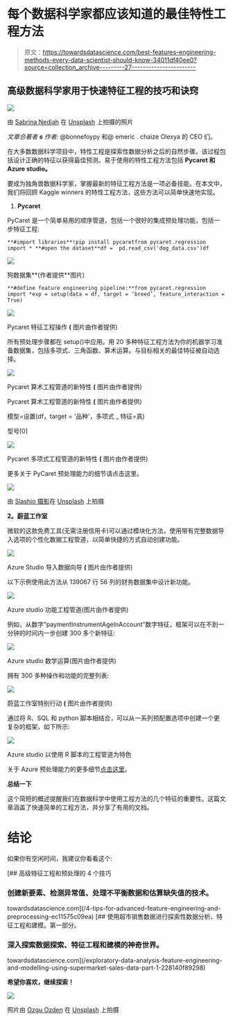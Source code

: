 # 每个数据科学家都应该知道的最佳特性工程方法

> 原文：<https://towardsdatascience.com/best-features-engineering-methods-every-data-scientist-should-know-34011df40ee0?source=collection_archive---------27----------------------->

## 高级数据科学家用于快速特征工程的技巧和诀窍

![](img/ec7d9337591f8cc3c8ce70945adbb6a0.png)

由 [Sabrina Nedjah](https://unsplash.com/@sabrinandjh?utm_source=unsplash&utm_medium=referral&utm_content=creditCopyText) 在 [Unsplash](https://unsplash.com/s/photos/paris-sweet-pastry?utm_source=unsplash&utm_medium=referral&utm_content=creditCopyText) 上拍摄的照片

*文章合著者* ***s*** *作者:* @bonnefoypy 和@ emeric . chaize Olexya 的 CEO 们。

在大多数数据科学项目中，特性工程是探索性数据分析之后的自然步骤。该过程包括设计正确的特征以获得最佳预测。易于使用的特性工程方法包括 **Pycaret 和 Azure studio。**

要成为独角兽数据科学家，掌握最新的特征工程方法是一项必备技能。在本文中，我们将回顾 Kaggle winners 的特性工程方法，这些方法可以简单快速地实现。

1. **Pycaret**

PyCaret 是一个简单易用的顺序管道，包括一个很好的集成预处理功能，包括一步特征工程:

```
**#import libraries**!pip install pycaretfrom pycaret.regression import * **#open the dataset**df =  pd.read_csv('dog_data.csv')df
```

![](img/b5f928ddd7d35c892feba8575dcf451b.png)

狗数据集**(作者提供**图片)

```
**#define feature engineering pipeline:**from pycaret.regression import *exp = setup(data = df, target = ‘breed’, feature_interaction = True)
```

![](img/625144c8d7d96233bec4b72bc5d0d217.png)

Pycaret 特征工程操作 **(** 图片由作者提供)

所有预处理步骤都在 setup()中应用。用 20 多种特征工程方法为你的机器学习准备数据集，包括多项式、三角函数、算术运算。与目标相关的最佳特征被自动选择。

![](img/16df3a9e58f12f4ce6cc8a4593387a32.png)

Pycaret 算术工程管道的新特性 **(** 图片由作者提供)

Pycaret 算术工程管道的新特性 **(** 图片由作者提供)

模型=设置(df，target = '品种'，多项式 _ 特征=真)

型号[0]

![](img/4b756f5504db4a6bac8f9d1375e2c469.png)

Pycaret 多项式工程管道的新特性 **(** 图片由作者提供)

更多关于 PyCaret 预处理能力的细节请点击这里。

![](img/b888cae3c9cb22c8b7efc4718f72fc05.png)

由 [Slashio 摄影](https://unsplash.com/@slashiophotography?utm_source=unsplash&utm_medium=referral&utm_content=creditCopyText)在 [Unsplash](https://unsplash.com/t/food-drink?utm_source=unsplash&utm_medium=referral&utm_content=creditCopyText) 上拍摄

**2。蔚蓝工作室**

微软的这款免费工具(无需注册信用卡)可以通过模块化方法，使用带有完整数据导入选项的个性化数据工程管道，以简单快捷的方式自动创建功能。

![](img/0021466022ec8161f4893a0633d88cb2.png)

Azure Studio 导入数据向导 **(** 图片由作者提供)

以下示例使用此方法从 139067 行 56 列的财务数据集中设计新功能。

![](img/d165f15d54a2f573bac67b2db990ef7b.png)

Azure studio 功能工程管道(图片由作者提供)

例如，从数字“paymentInstrumentAgeInAccount”数字特征，框架可以在不到一分钟的时间内一步创建 300 多个新特征:

![](img/45b34195c4124844b495b706f6d58bb2.png)

Azure studio 数学运算(图片由作者提供)

拥有 300 多种操作和功能的完整列表:

![](img/a781e6e3d6b7bf02be27cda4695d763a.png)

蔚蓝工作室特别行动 **(** 图片由作者提供)

通过将 R、SQL 和 python 脚本相结合，可以从一系列预配置选项中创建一个更复杂的框架，如下所示:

![](img/c6ba86803fadf66dfcbda1602056321e.png)

Azure studio 以使用 R 脚本的工程管道为特色

关于 Azure 预处理能力的更多细节[点击这里](https://docs.microsoft.com/en-us/azure/architecture/data-science-process/create-features)。

**总结一下**

这个简短的概述提醒我们在数据科学中使用工程方法的几个特征的重要性。这篇文章涵盖了快速简单的工程方法，并分享了有用的文档。

# 结论

如果你有空闲时间，我建议你看看这个:

[](/4-tips-for-advanced-feature-engineering-and-preprocessing-ec11575c09ea) [## 高级特征工程和预处理的 4 个技巧

### 创建新要素、检测异常值、处理不平衡数据和估算缺失值的技术。

towardsdatascience.com](/4-tips-for-advanced-feature-engineering-and-preprocessing-ec11575c09ea) [](/exploratory-data-analysis-feature-engineering-and-modelling-using-supermarket-sales-data-part-1-228140f89298) [## 使用超市销售数据进行探索性数据分析、特征工程和建模。第一部分。

### 深入探索数据探索、特征工程和建模的神奇世界。

towardsdatascience.com](/exploratory-data-analysis-feature-engineering-and-modelling-using-supermarket-sales-data-part-1-228140f89298) 

**希望你喜欢，继续探索！**

![](img/4bef809e026f77ddb21cf7f186f523ab.png)

照片由 [Ozgu Ozden](https://unsplash.com/@ozgut?utm_source=unsplash&utm_medium=referral&utm_content=creditCopyText) 在 [Unsplash](https://unsplash.com/s/photos/macaron-laduree?utm_source=unsplash&utm_medium=referral&utm_content=creditCopyText) 上拍摄